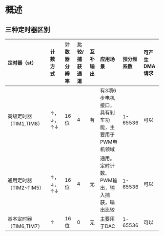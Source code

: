 
# 概述
## 三种定时器区别
|定时器（st）|计数方式|计数器分辨率|比较/捕获通道|互补输出|应用场景|预分频系数|可产生DMA请求|
|:----|:----|:----|:----|:----|:----|:----|:----|
|高级定时器（TIM1,TIM8）|↑，↓，↑↓|16位|4|有|有3项6步电机接口，具有刹车功能，主要用于PWM电机领域|1-65536|可以|
|通用定时器（TIM2~TIM5）|↑，↓，↑↓|16位|4|无|通用。定时计数、PWM输出，输入捕获，输出比较|1-65536|可以|
|基本定时器（TIM6,TIM7）|↑|16位|0|无|主要用于DAC|1-65536|可以|